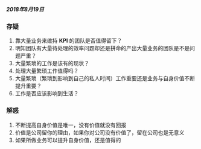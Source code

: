 ##### 2018年8月19日

### 存疑

1. 靠大量业务来维持 **KPI** 的团队是否值得留下？
2. 明知团队有大量待处理的效率问题却还是拼命的产出大量业务的团队是不是问题严重？
3. 大量繁琐的工作是该有的现状？
4. 处理大量繁琐工作值得吗？
5. 大量繁琐（繁琐到影响到自己的私人时间）工作重要还是业务与自身价值不断提升重要？
6. 工作是否应该影响到生活？

### 解惑

1. 不断提高自身价值是唯一，没有价值就没有回报
2. 价值是公司留你的理由，如果你对公司没有价值了，留在公司也是无意义
3. 如果所做业务可以提升自身价值，还是值得的
